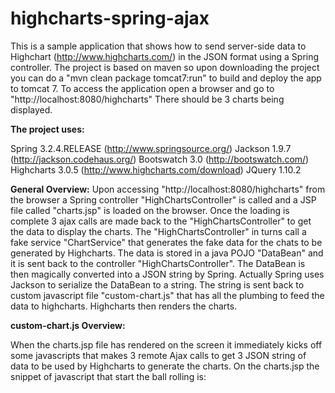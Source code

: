 highcharts-spring-ajax
======================

This is a sample application that shows how to send server-side data to Highchart (http://www.highcharts.com/) in the 
JSON format using a Spring controller. The project is based on maven so upon downloading the project you can do a 
"mvn clean package tomcat7:run" to build and deploy the app to tomcat 7. To access the application open a browser and 
go to "http://localhost:8080/highcharts" There should be 3 charts being displayed. 

<b>The project uses:</b>

Spring 3.2.4.RELEASE (http://www.springsource.org/)
Jackson 1.9.7 (http://jackson.codehaus.org/)
Bootswatch 3.0 (http://bootswatch.com/)</br>
Highcharts 3.0.5 (http://www.highcharts.com/download)
JQuery 1.10.2


<b>General Overview:</b>
Upon accessing "http://localhost:8080/highcharts" from the browser a Spring controller "HighChartsController" is called and a JSP file called "charts.jsp" is loaded on the browser. Once the loading is complete 3 ajax calls are made back to the "HighChartsController" to get the data to display the charts. The "HighChartsController" in turns call a fake
service "ChartService" that generates the fake data for the chats to be generated by Highcharts. The data is stored in 
a java POJO "DataBean" and it is sent back to the controller "HighChartsController". The DataBean is then magically 
converted into a JSON string by Spring. Actually Spring uses Jackson to serialize the DataBean to a string. The string 
is sent back to custom javascript file "custom-chart.js" that has all the plumbing to feed the data to highcharts. 
Highcharts then renders the charts.  

<b>custom-chart.js Overview:</b>

When the charts.jsp file has rendered on the screen it immediately kicks off some javascripts that makes 3 remote 
Ajax calls to get 3 JSON string of data to be used by Highcharts to generate the charts. On the charts.jsp the 
snippet of javascript that start the ball rolling is:

  <pre>
  <script type="text/javascript">
        var contextPath = '<c:out value="${pageContext.request.contextPath}"/>';
        $(document).ready(function() {
            getRemoteDataDrawChart(contextPath + '/linechart1', createNewLineChart('chart1-container'));
            getRemoteDataDrawChart(contextPath + '/linechart2', createNewLineChart('chart2-container'));
            getRemoteDataDrawChart(contextPath + '/linechart3', createNewLineChart('chart3-container'));
        });
    </script>
   </pre>


